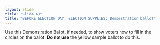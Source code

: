 ```yaml
---
layout: slide
title: "Slide 61"
title: "BEFORE ELECTION DAY: ELECTION SUPPLIES: Demonstration ballot"
---
```


Use this Demonstration Ballot, if needed, to show voters how to fill in the circles on the ballot. **Do not use** the yellow sample ballot to do this.
